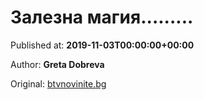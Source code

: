 
# Залезна магия.........

Published at: **2019-11-03T00:00:00+00:00**

Author: **Greta Dobreva**

Original: [btvnovinite.bg](https://btvnovinite.bg/az-reporterut/priroda/zalezna-magija_536697.html)


